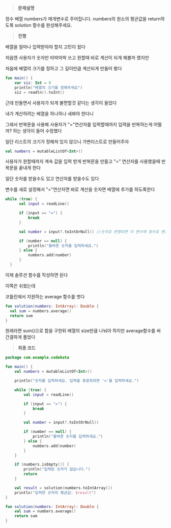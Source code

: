 >**문제설명**

정수 배열 numbers가 매개변수로 주어집니다. numbers의 원소의 평균값을 return하도록 solution 함수를 완성해주세요.



>**진행**

배열을 얼마나 입력받아야 할지 고민이 됬다

처음엔 사용자가 숫자만 따박따박 쓰고 원할때 바로 계산이 되게 해볼까 했지만

처음에 배열의 크기를 정하고 그 길이만큼 계산되게 만들어 봤다
```kotlin
fun main() {
    var siz: Int = 0
    println("배열의 크기를 정해주세요")
    siz = readln().toInt()
```

근데 만들면서 사용자가 되게 불편할것 같다는 생각이 들었다

내가 계산하려는 배열을 하나하나 새봐야 한다니

그래서 반복문을 사용해 사용자가 "="연산자를 입력할때까지 입력을 반복하는게 어떨까? 하는 생각이 들어 수정했다

일단 리스트의 크기가 정해져 있지 않으니 가변리스트로 만들어주자
```kotlin
val numbers = mutableListOf<Int>()
  ```
사용자가 원할때까지 계속 값을 입력 받게 반복문을 만들고 "=" 연산자를 사용했을때 반복문을 끝내게 한다
  
일단 숫자를 받을수도 있고 연산자를 받을수도 있다 

  변수를 새로 설정해서 "="연산자면 바로 계산을 숫자면 배열에 추가를 하도록한다
  ```kotlin
while (true) {
        val input = readLine()

        if (input == "=") {
            break
        }

        val number = input?.toIntOrNull() //숫자로 판명되면 이 변수에 정수로 변환해서 넣고 배열에 추가한다

        if (number == null) {
            println("올바른 숫자를 입력하세요.")
        } else {
            numbers.add(number)
        }
    }

```
  
이제 솔루션 함수를 작성하면 된다
  
  이쪽은 쉬웠는데
  
  코틀린에서 지원하는 average 함수를 썻다
  ```kotlin
  fun solution(numbers: IntArray): Double {
    val sum = numbers.average()
    return sum
}
  ```
  원래라면 sum()으로 합을 구한뒤 배열의 size만큼 나눠야 하지만 average함수를 써 간결하게 풀었다
>**최종 코드**

```kotlin
package com.example.codekata

fun main() {
    val numbers = mutableListOf<Int>()

    println("숫자를 입력하세요. 입력을 종료하려면 '='를 입력하세요.")

    while (true) {
        val input = readLine()

        if (input == "=") {
            break
        }

        val number = input?.toIntOrNull()

        if (number == null) {
            println("올바른 숫자를 입력하세요.")
        } else {
            numbers.add(number)
        }
    }

    if (numbers.isEmpty()) {
        println("입력된 숫자가 없습니다.")
        return
    }

    val result = solution(numbers.toIntArray())
    println("입력한 숫자의 평균값: $result")
}

fun solution(numbers: IntArray): Double {
    val sum = numbers.average()
    return sum
}
```
